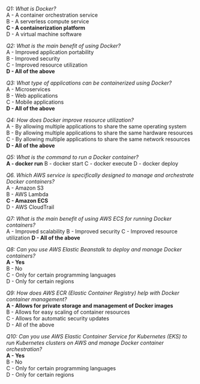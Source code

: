_Q1: What is Docker?_<br>
A - A container orchestration service<br>
B - A serverless compute service<br>
**C - A containerization platform**<br>
D - A virtual machine software

_Q2: What is the main benefit of using Docker?_<br>
A - Improved application portability<br>
B - Improved security<br>
C - Improved resource utilization<br>
**D - All of the above**

_Q3: What type of applications can be containerized using Docker?_<br>
A - Microservices<br>
B - Web applications<br>
C - Mobile applications<br>
**D - All of the above**

_Q4: How does Docker improve resource utilization?_<br>
A - By allowing multiple applications to share the same operating system<br>
B - By allowing multiple applications to share the same hardware resources<br>
C - By allowing multiple applications to share the same network resources<br>
**D - All of the above**

_Q5: What is the command to run a Docker container?_<br>
**A - docker run**
B - docker start
C - docker execute
D - docker deploy

_Q6. Which AWS service is specifically designed to manage and orchestrate Docker containers?_<br>
A - Amazon S3<br>
B - AWS Lambda<br>
**C - Amazon ECS**<br>
D - AWS CloudTrail

_Q7: What is the main benefit of using AWS ECS for running Docker containers?_<br>
A - Improved scalability
B - Improved security
C - Improved resource utilization
**D - All of the above**

_Q8: Can you use AWS Elastic Beanstalk to deploy and manage Docker containers?_<br>
**A - Yes**<br>
B - No<br>
C - Only for certain programming languages<br>
D - Only for certain regions

_Q9: How does AWS ECR (Elastic Container Registry) help with Docker container management?_<br>
**A - Allows for private storage and management of Docker images**<br>
B - Allows for easy scaling of container resources<br>
C - Allows for automatic security updates<br>
D - All of the above

_Q10: Can you use AWS Elastic Container Service for Kubernetes (EKS) to run Kubernetes clusters on AWS and manage Docker container orchestration?_<br>
**A - Yes**<br>
B - No<br>
C - Only for certain programming languages<br>
D - Only for certain regions
